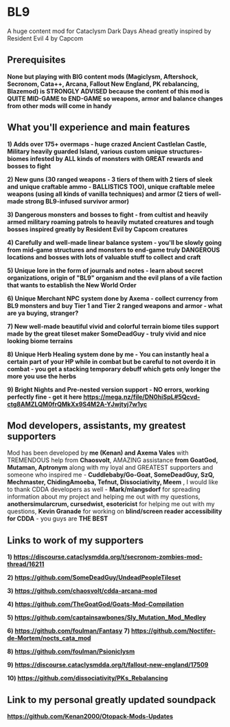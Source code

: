 # BL9
A huge content mod for Cataclysm Dark Days Ahead greatly inspired by Resident Evil 4 by Capcom

## Prerequisites 
**None but playing with BIG content mods (Magiclysm, Aftershock, Secronom, Cata++, Arcana, Fallout New England, PK rebalancing, Blazemod) is STRONGLY ADVISED because the content of this mod is QUITE MID-GAME to END-GAME so weapons, armor and balance changes from other mods will come in handy**

## What you'll experience and main features

**1) Adds over 175+ overmaps - huge crazed Ancient Castlelan Castle, Military heavily guarded Island, various custom unique structures-biomes infested by ALL kinds of monsters with GREAT rewards and bosses to fight**

**2) New guns (30 ranged weapons - 3 tiers of them with 2 tiers of sleek and unique craftable ammo - BALLISTICS TOO), unique craftable melee weapons (using all kinds of vanilla techniques) and armor (2 tiers of well-made strong BL9-infused survivor armor)**

**3) Dangerous monsters and bosses to fight - from cultist and heavily armed military roaming patrols to heavily mutated creatures and tough bosses inspired greatly by Resident Evil by Capcom creatures**

**4) Carefully and well-made linear balance system - you'll be slowly going from mid-game structures and monsters to end-game truly DANGEROUS locations and bosses with lots of valuable stuff to collect and craft**

**5) Unique lore in the form of journals and notes - learn about secret organizations, origin of "BL9" organism and the evil plans of a vile faction that wants to establish the New World Order**

**6) Unique Merchant NPC system done by Axema - collect currency from BL9 monsters and buy Tier 1 and Tier 2 ranged weapons and armor - what are ya buying, stranger?**

**7) New well-made beautiful vivid and colorful terrain biome tiles support made by the great tileset maker SomeDeadGuy - truly vivid and nice looking biome terrains**

**8) Unique Herb Healing system done by me - You can instantly heal a certain part of your HP while in combat but be careful to not overdo it in combat - you get a stacking temporary debuff which gets only longer the more you use the herbs**

**9) Bright Nights and Pre-nested version support - NO errors, working perfectly fine - get it here https://mega.nz/file/DN0hiSpL#5Qcvd-ctg8AMZLQM0frQMkXx9S4M2A-YJwjtyj7w1yc**


## Mod developers, assistants, my greatest supporters

Mod has been developed by **me (Kenan) and Axema Vales** with TREMENDOUS help from **Chaosvolt**, AMAZING assistance **from GoatGod, Mutaman, Aptronym** along with my loyal and GREATEST supporters and someone who inspired me - **Cuddlebaby/Go-Goat, SomeDeadGuy, SzQ, Mechmaster, ChidingAmoeba, Tefnut, Dissociativity, Meem** , I would like to thank CDDA developers as well - **Mark/mlangsdorf** for spreading information about my project and helping me out with my questions, **anothersimularcrum, cursedwist, esotericist** for helping me out with my questions, **Kevin Granade** for working on **blind/screen reader accessibility for CDDA** - you guys are **THE BEST**

## Links to work of my supporters 

**1) https://discourse.cataclysmdda.org/t/secronom-zombies-mod-thread/16211**

**2) https://github.com/SomeDeadGuy/UndeadPeopleTileset**

**3) https://github.com/chaosvolt/cdda-arcana-mod**

**4) https://github.com/TheGoatGod/Goats-Mod-Compilation**

**5) https://github.com/captainsawbones/Sly_Mutation_Mod_Medley**

**6) https://github.com/foulman/Fantasy**
**7) https://github.com/Noctifer-de-Mortem/nocts_cata_mod**

**8) https://github.com/foulman/Psioniclysm**

**9) https://discourse.cataclysmdda.org/t/fallout-new-england/17509**

**10) https://github.com/dissociativity/PKs_Rebalancing**

## Link to my personal greatly updated soundpack

**https://github.com/Kenan2000/Otopack-Mods-Updates**
